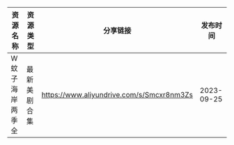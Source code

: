 | 资源名称     | 资源类型   | 分享链接                                      | 发布时间       |
| -------- | ------ | ----------------------------------------- | ---------- |
| W蚊子海岸两季全 | 最新美剧合集 | https://www.aliyundrive.com/s/Smcxr8nm3Zs | 2023-09-25 |
